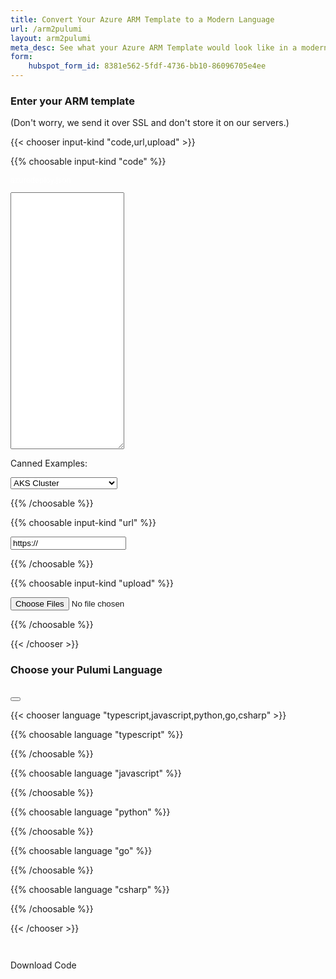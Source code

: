 ```yaml
---
title: Convert Your Azure ARM Template to a Modern Language
url: /arm2pulumi
layout: arm2pulumi
meta_desc: See what your Azure ARM Template would look like in a modern language thanks to Pulumi.
form:
    hubspot_form_id: 8381e562-5fdf-4736-bb10-86096705e4ee
---
```


<!-- Load up various Prism JS/CSS files needed to dynamically colorize results -->
<script type="text/javascript" src="https://cdnjs.cloudflare.com/ajax/libs/prism/1.20.0/prism.min.js" data-manual></script>
<script type="text/javascript" src="https://cdnjs.cloudflare.com/ajax/libs/prism/1.20.0/components/prism-javascript.min.js" data-manual></script>
<script type="text/javascript" src="https://cdnjs.cloudflare.com/ajax/libs/prism/1.20.0/components/prism-typescript.min.js" data-manual></script>
<script type="text/javascript" src="https://cdnjs.cloudflare.com/ajax/libs/prism/1.20.0/components/prism-python.min.js" data-manual></script>
<script type="text/javascript" src="https://cdnjs.cloudflare.com/ajax/libs/prism/1.20.0/components/prism-python.min.js" data-manual></script>
<script type="text/javascript" src="https://cdnjs.cloudflare.com/ajax/libs/prism/1.20.0/components/prism-go.min.js" data-manual></script>
<script type="text/javascript" src="https://cdnjs.cloudflare.com/ajax/libs/prism/1.20.0/components/prism-csharp.min.js" data-manual></script>
<link rel="stylesheet" type="text/css" href="https://cdnjs.cloudflare.com/ajax/libs/prism/1.20.0/themes/prism.min.css" />
<!-- JS for dynamically creating and downloading source as zips. -->
<script type="text/javascript" src="https://cdnjs.cloudflare.com/ajax/libs/jszip/3.5.0/jszip.min.js"></script>
<script type="text/javascript" src="https://cdnjs.cloudflare.com/ajax/libs/FileSaver.js/2.0.2/FileSaver.min.js"></script>

<div class="w-full mx-auto md:flex">

<div class="md:w-1/2 md:mr-2">

<h3 class="text-gray-700 text-center">Enter your ARM template</h3>
<div class="text-gray-500 text-center m-1 -mb-2 text-xs">
    (Don't worry, we send it over SSL and don't store it on our servers.)
</div>

{{< chooser input-kind "code,url,upload" >}}

{{% choosable input-kind "code" %}}

<p class="m-0 -mt-4 p-2 bg-purple-300 text-white font-bold font-mono font-xs"
    style="font-size: 0.75rem !important; color: #fff !important">azuredeploy.json</p>
<textarea id="terraform-code" rows="27"
    class="w-full px-6 py-4 text-gray-700 text-sm font-mono overflow-y-scroll overflow-x-hidden whitespace-pre"
    title="Enter a single-file ARM template json; see the 'UPLOAD' tab for multi-file programs">
</textarea>

<p class="text-gray-700 text-xs mb-1">
    Canned Examples:
</p>
<select id="terraform-canned-example" class="text-gray-700 text-xs">
    <option id="aks_cluster" selected> AKS Cluster </option>
    <option id="acr"> Azure Container Registry </option>
    <option id="sqldb"> SQL Database </option>
</select>

{{% /choosable %}}

{{% choosable input-kind "url" %}}

<input id="terraform-url" type="text" class="px-6 py-4 text-gray-700 text-sm w-full" value="https://"
    title="Enter a URL to a single azuredeploy.json file (e.g., https://github.com/Azure/azure-quickstart-templates/blob/master/101-app-function/azuredeploy.json); see the 'UPLOAD' tab for multiple files">
</input>

{{% /choosable %}}

{{% choosable input-kind "upload" %}}

<input id="terraform-upload" type="file" multiple class="px-6 py-4 text-gray-700 text-sm w-full">
</input>

{{% /choosable %}}

{{< /chooser >}}

</div>

<div class="md:w-1/2 md:ml-2">

<h3 class="text-gray-700 text-center">Choose your Pulumi Language</h3>
<div class="text-gray-500 text-center m-1 -mb-2 text-xs">
    &nbsp;
</div>

<div id="pulumi-code-download-icon" class="float-right mt-4 mr-1 hidden">
    <button class="copy-button" onclick="downloadCode('arm2pulumi.zip')"><i class="fa fa-download text-xl" title="Download"></i></button>
</div>

{{< chooser language "typescript,javascript,python,go,csharp" >}}

{{% choosable language "typescript" %}}

<div id="pulumi-code-typescript-files" class="m-0 p-0"></div>

{{% /choosable %}}

{{% choosable language "javascript" %}}

<div id="pulumi-code-javascript-files" class="m-0 p-0"></div>

{{% /choosable %}}

{{% choosable language "python" %}}

<div id="pulumi-code-python-files" class="m-0 p-0"></div>

{{% /choosable %}}

{{% choosable language "go" %}}

<div id="pulumi-code-go-files" class="m-0 p-0"></div>

{{% /choosable %}}

{{% choosable language "csharp" %}}

<div id="pulumi-code-csharp-files" class="m-0 p-0"></div>

{{% /choosable %}}

{{< /chooser >}}

</div>

</div>

<pre id="pulumi-errors" class="text-center text-xs font-bold font-mono bg-gray-200 border-0 hidden" style="color:#ff0000"></pre>
<pre id="pulumi-warnings" class="text-center text-xs font-bold font-mono bg-gray-200 border-0 hidden" style="color:#cc6600"></pre>

<div class="text-center py-8">
    <a id="pulumi-code-download-button"
        class="btn btn-lg mr-4 opacity-50 cursor-not-allowed" onclick="downloadCode('arm2pulumi.zip')">Download Code</a>
</div>
